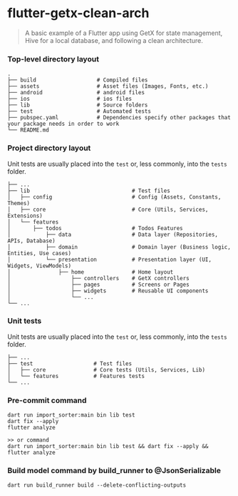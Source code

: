 flutter-getx-clean-arch
============================
> A basic example of a Flutter app using GetX for state management, Hive for a local database, and following a clean architecture.

### Top-level directory layout

    .
    ├── build                   # Compiled files
    ├── assets                  # Asset files (Images, Fonts, etc.)
    ├── android                 # android files
    ├── ios                     # ios files
    ├── lib                     # Source folders
    ├── test                    # Automated tests
    ├── pubspec.yaml            # Dependencies specify other packages that your package needs in order to work
    └── README.md

### Project directory layout

Unit tests are usually placed into the `test` or, less commonly, into the `tests` folder.

    ├── ...
    ├── lib                                # Test files
    │   ├── config                         # Config (Assets, Constants, Themes)
    │   ├── core                           # Core (Utils, Services, Extensions)
    │   └── features                       
    │       ├── todos                      # Todos Features
    │           ├── data                   # Data layer (Repositories, APIs, Database)
    │           ├── domain                 # Domain layer (Business logic, Entities, Use cases)
    │           └── presentation           # Presentation layer (UI, Widgets, ViewModels)
    │               ├── home               # Home layout
    │                   ├── controllers    # GetX controllers
    │                   ├── pages          # Screens or Pages
    │                   ├── widgets        # Reusable UI components
    │                   └── ...
    └── ...
    
### Unit tests

Unit tests are usually placed into the `test` or, less commonly, into the `tests` folder.

    ├── ...
    ├── test                   # Test files
    │   ├── core               # Core tests (Utils, Services, Lib)
    │   └── features           # Features tests
    └── ...
    
### Pre-commit command
```
dart run import_sorter:main bin lib test
dart fix --apply
flutter analyze

>> or command
dart run import_sorter:main bin lib test && dart fix --apply && flutter analyze
```
### Build model command by build_runner to @JsonSerializable
```
dart run build_runner build --delete-conflicting-outputs
```
